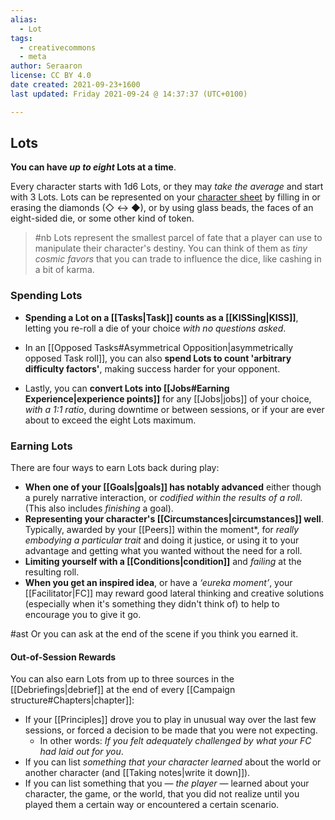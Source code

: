 ```yaml
---
alias:
  - Lot
tags:
  - creativecommons
  - meta
author: Seraaron
license: CC BY 4.0
date created: 2021-09-23+1600
last updated: Friday 2021-09-24 @ 14:37:37 (UTC+0100)

---
```


## Lots

**You can have _up to eight_ Lots at a time**.

Every character starts with 1d6 Lots, or they may _take the average_ and start with 3 Lots. Lots can be represented on your [character sheet](#charsheet) by filling in or erasing the diamonds (◇ ↔ ◆), or by using glass beads, the faces of an eight-sided die, or some other kind of token.

> #nb
> Lots represent the smallest parcel of fate that a player can use to manipulate their character's destiny. You can think of them as _tiny cosmic favors_ that you can trade to influence the dice, like cashing in a bit of karma.

### Spending Lots

-   **Spending a Lot on a [[Tasks|Task]] counts as a [[KISSing|KISS]]**, letting you re-roll a die of your choice _with no questions asked_.

-   In an [[Opposed Tasks#Asymmetrical Opposition|asymmetrically opposed Task roll]], you can also **spend Lots to count 'arbitrary difficulty factors'**, making success harder for your opponent.

-   Lastly, you can **convert Lots into [[Jobs#Earning Experience|experience points]]** for any [[Jobs|jobs]] of your choice, _with a 1:1 ratio_, during downtime or between sessions, or if your are ever about to exceed the eight Lots maximum.

### Earning Lots

There are four ways to earn Lots back during play:

-   **When one of your [[Goals|goals]] has notably advanced** either though a purely narrative interaction, or _codified within the results of a roll_. (This also includes _finishing_ a goal).
-   **Representing your character's [[Circumstances|circumstances]] well**. Typically, awarded by your [[Peers]] within the moment*, for _really embodying a particular trait_ and doing it justice, or using it to your advantage and getting what you wanted without the need for a roll.
-   **Limiting yourself with a [[Conditions|condition]]** and _failing_ at the resulting roll.
-   **When you get an inspired idea**, or have a _‘eureka moment’_, your [[Facilitator|FC]] may reward good lateral thinking and creative solutions (especially when it's something they didn't think of) to help to encourage you to give it go.

#ast Or you can ask at the end of the scene if you think you earned it.

#### Out-of-Session Rewards

You can also earn Lots from up to three sources in the [[Debriefings|debrief]] at the end of every [[Campaign structure#Chapters|chapter]]:

-   If your [[Principles]] drove you to play in unusual way over the last few sessions, or forced a decision to be made that you were not expecting.
    -   In other words: _If you felt adequately challenged by what your FC had laid out for you_.
-   If you can list _something that your character learned_ about the world or another character (and [[Taking notes|write it down]]).
-   If you can list something that you — _the player_ — learned about your character, the game, or the world, that you did not realize until you played them a certain way or encountered a certain scenario.
